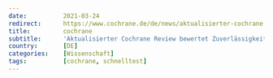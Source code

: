 ```yaml
---
date:          2021-03-24
redirect:      https://www.cochrane.de/de/news/aktualisierter-cochrane-review-bewertet-zuverl%C3%A4ssigkeit-von-schnelltests-zum-nachweis-von-covid
title:         cochrane
subtitle:      'Aktualisierter Cochrane Review bewertet Zuverlässigkeit von Schnelltests zum Nachweis von COVID-19'
country:       [DE]
categories:    [Wissenschaft]
tags:          [cochrane, schnelltest]
---
```

